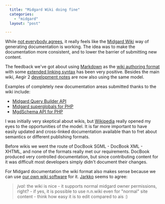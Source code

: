 ```yaml
---
  title: "Midgard Wiki doing fine"
  categories: 
    - "midgard"
  layout: "post"

---
```

While [not everybody agrees][1], it really feels like the [Midgard Wiki][2] way of generating documentation is working. The idea was to make the documentation more consistent, and to lower the barrier of submitting new content.

The feedback we've got about using [Markdown][3] as the [wiki authoring format][4] with some [extended linking syntax][5] has been very positive. Besides the main wiki, Aegir 2 [development notes][6] are now also using the same model.

Examples of completely new documentation areas submitted thanks to the wiki include:

* [Midgard Query Builder API][7]
* [Midgard superglobals for PHP][8]
* [MgdSchema API for PHP][9]

I was initially very skeptical about wikis, but [Wikipedia][10] really opened my eyes to the opportunities of the model. It is far more important to have easily updated and cross-linked documentation available than to fret about semantics or different publishing formats.

Before wikis we went the route of DocBook SGML - DocBook XML - XHTML, and none of the formats really met our requirements. DocBook produced very controlled documentation, but since contributing content for it was difficult most developers simply didn't document their changes. 

For Midgard documentation the wiki format also makes sense because we can use [our own wiki software][11] for it. [Jarkko][12] seems to agree:

> _jval:_ the wiki is nice - it supports normal midgard owner permissions, right? - if yes, it is possible to use n.n.wiki even for "normal" site content - think how easy it is to edit compared to ais :)

[1]: http://blog.phpdoc.info/archives/14-Wikis-are-not-for-documentation.html
[2]: http://www.midgard-project.org/documentation/
[3]: http://daringfireball.net/projects/markdown/
[4]: http://www.midgard-project.org/midcom-permalink-9300f1849ffc967228d6b1b336f8d8de
[5]: http://www.midgard-project.org/midcom-permalink-7276f817dcdefcf40d30a9ec69a7241f
[6]: http://www.midgard-project.org/midcom-permalink-ead289ddab38c482fe7ed29256accb77
[7]: http://www.midgard-project.org/midcom-permalink-7a86842cc2906de5ac0f347d8b6c734d
[8]: http://www.midgard-project.org/midcom-permalink-37ddc3e8a70ef037cacda19d85636d27
[9]: http://www.midgard-project.org/midcom-permalink-30060725e11ec9472825fd8bce02725c
[10]: http://en.wikipedia.org/wiki/Main_Page
[11]: http://www.midgard-project.org/midcom-permalink-5f8044fb6b23322ed3fe2d1ff0e50cf6
[12]: http://www.midgard-project.org/midcom-permalink-d5354566de6e9c644d244982a4239bfe